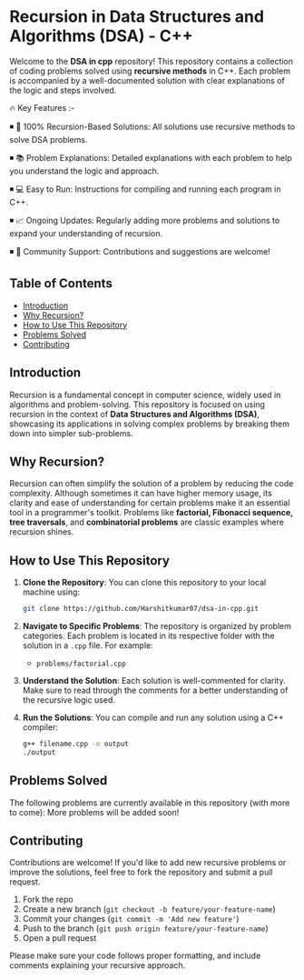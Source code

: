 # Recursion in Data Structures and Algorithms (DSA) - C++

Welcome to the **DSA in cpp** repository! This repository contains a collection of coding problems solved using **recursive methods** in C++. Each problem is accompanied by a well-documented solution with clear explanations of the logic and steps involved.


🔥 Key Features :- 

◾ 🚀 100% Recursion-Based Solutions: All solutions use recursive methods to solve DSA problems.

◾ 📚 Problem Explanations: Detailed explanations with each problem to help you understand the logic and approach.

◾ 💻 Easy to Run: Instructions for compiling and running each program in C++.

◾ 📈 Ongoing Updates: Regularly adding more problems and solutions to expand your understanding of recursion.

◾ 🤝 Community Support: Contributions and suggestions are welcome!


## Table of Contents

- [Introduction](#introduction)
- [Why Recursion?](#why-recursion)
- [How to Use This Repository](#how-to-use-this-repository)
- [Problems Solved](#problems-solved)
- [Contributing](#contributing)

## Introduction

Recursion is a fundamental concept in computer science, widely used in algorithms and problem-solving. This repository is focused on using recursion in the context of **Data Structures and Algorithms (DSA)**, showcasing its applications in solving complex problems by breaking them down into simpler sub-problems.

## Why Recursion?

Recursion can often simplify the solution of a problem by reducing the code complexity. Although sometimes it can have higher memory usage, its clarity and ease of understanding for certain problems make it an essential tool in a programmer's toolkit. Problems like **factorial, Fibonacci sequence, tree traversals**, and **combinatorial problems** are classic examples where recursion shines.

## How to Use This Repository

1. **Clone the Repository**: You can clone this repository to your local machine using:
   ```bash
   git clone https://github.com/Harshitkumar07/dsa-in-cpp.git
   ```
   
2. **Navigate to Specific Problems**: The repository is organized by problem categories. Each problem is located in its respective folder with the solution in a `.cpp` file. For example:
   - `problems/factorial.cpp`
   
3. **Understand the Solution**: Each solution is well-commented for clarity. Make sure to read through the comments for a better understanding of the recursive logic used.

4. **Run the Solutions**: You can compile and run any solution using a C++ compiler:
   ```bash
   g++ filename.cpp -o output
   ./output
   ```

## Problems Solved

The following problems are currently available in this repository (with more to come):
More problems will be added soon!

## Contributing

Contributions are welcome! If you'd like to add new recursive problems or improve the solutions, feel free to fork the repository and submit a pull request.

1. Fork the repo
2. Create a new branch (`git checkout -b feature/your-feature-name`)
3. Commit your changes (`git commit -m 'Add new feature'`)
4. Push to the branch (`git push origin feature/your-feature-name`)
5. Open a pull request

Please make sure your code follows proper formatting, and include comments explaining your recursive approach.
